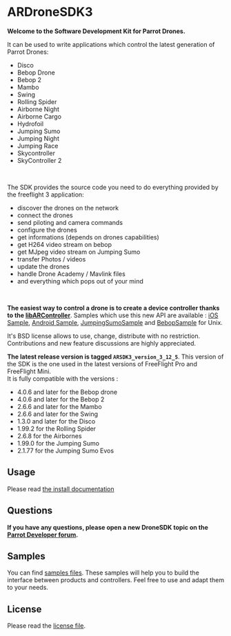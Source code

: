 ARDroneSDK3
===============

**Welcome to the Software Development Kit for Parrot Drones.**

It can be used to write applications which control the latest generation of Parrot Drones:
- Disco
- Bebop Drone
- Bebop 2
- Mambo
- Swing
- Rolling Spider
- Airborne Night
- Airborne Cargo
- Hydrofoil
- Jumping Sumo
- Jumping Night
- Jumping Race
- Skycontroller
- SkyController 2

<br>
  
The SDK provides the source code you need to do everything provided by the freeflight 3 application:
- discover the drones on the network
- connect the drones
- send piloting and camera commands
- configure the drones
- get informations (depends on drones capabilities)
- get H264 video stream on bebop
- get MJpeg video stream on Jumping Sumo
- transfer Photos / videos
- update the drones
- handle Drone Academy / Mavlink files
- and everything which pops out of your mind

<br>

**The easiest way to control a drone is to create a device controller thanks to the [libARController](https://github.com/Parrot-Developers/libARController)**. Samples which use this new API are available : [iOS Sample](https://github.com/Parrot-Developers/Samples/tree/master/iOS/SDKSample), [Android Sample](https://github.com/Parrot-Developers/Samples/tree/master/Android), [JumpingSumoSample](https://github.com/Parrot-Developers/Samples/tree/master/Unix/JumpingSumoSample) and [BebopSample](https://github.com/Parrot-Developers/Samples/tree/master/Unix/BebopSample) for Unix.

It's BSD license allows to use, change, distribute with no restriction.
Contributions and new feature discussions are highly appreciated.


**The latest release version is tagged `ARSDK3_version_3_12_5`**. This version of the SDK is the one used in the latest versions of FreeFlight Pro and FreeFlight Mini. <br/>
It is fully compatible with the versions :

* 4.0.6 and later for the Bebop drone
* 4.0.6 and later for the Bebop 2
* 2.6.6 and later for the Mambo
* 2.6.6 and later for the Swing
* 1.3.0 and later for the Disco
* 1.99.2 for the Rolling Spider
* 2.6.8 for the Airbornes
* 1.99.0 for the Jumping Sumo
* 2.1.77 for the Jumping Sumo Evos

Usage
-------------
Please read [the install documentation](http://developer.parrot.com/docs/SDK3/#go-deeper)

Questions
----
**If you have any questions, please open a new DroneSDK topic on the [Parrot Developer forum](http://forum.developer.parrot.com/).**

Samples
---------
You can find [samples files](https://github.com/ARDroneSDK3/Samples.git). These samples will help you to build the interface between products and controllers. 
Feel free to use and adapt them to your needs.

License
---------
Please read the [license file](https://github.com/ARDroneSDK3/ARSDKBuildUtils/blob/master/LICENSE.md).